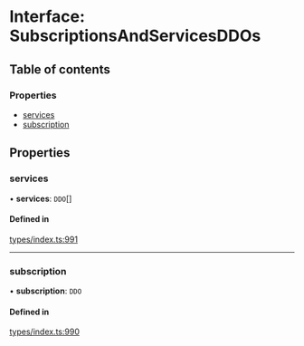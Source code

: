 # Interface: SubscriptionsAndServicesDDOs

## Table of contents

### Properties

- [services](SubscriptionsAndServicesDDOs.md#services)
- [subscription](SubscriptionsAndServicesDDOs.md#subscription)

## Properties

### services

• **services**: `DDO`[]

#### Defined in

[types/index.ts:991](https://github.com/nevermined-io/react-components/blob/1991a20/catalog/src/types/index.ts#L991)

___

### subscription

• **subscription**: `DDO`

#### Defined in

[types/index.ts:990](https://github.com/nevermined-io/react-components/blob/1991a20/catalog/src/types/index.ts#L990)
